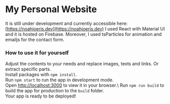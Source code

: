 # My Personal Website
It is still under development and currently accessible here: [https://noahjoeris.dev](https://noahjoeris.dev)
I used React with Material UI and it is hosted on Firebase.
Moreover, I used tsParticles for animation and emailjs for the contact form.

### How to use it for yourself
Adjust the contents to your needs and replace images, texts and links. Or extract specific parts.\
Install packages with `npm install`.\
Run `npm start` to run the app in development mode.\
Open [http://localhost:3000](http://localhost:3000) to view it in your browser.\\
Run `npm run build` to build the app for production to the `build` folder.\
Your app is ready to be deployed!
